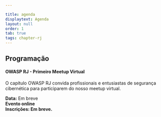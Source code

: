 ```yaml
---

title: agenda
displaytext: Agenda
layout: null
order: 1
tab: true
tags: chapter-rj
---
```


<h2>Programação</h2>

<h4>OWASP RJ - Primeiro Meetup Virtual</h4>
O capítulo OWASP RJ convida profissionais e entusiastas de segurança cibernética para participarem do nosso meetup virtual.<br>

<b>Data:</b> Em breve<br>
<b>Evento online<br>
<b>Inscrições:</b> Em breve. <br>
<br>
